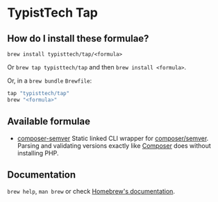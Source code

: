 # TypistTech Tap

## How do I install these formulae?

`brew install typisttech/tap/<formula>`

Or `brew tap typisttech/tap` and then `brew install <formula>`.

Or, in a `brew bundle` `Brewfile`:

```ruby
tap "typisttech/tap"
brew "<formula>"
```

## Available formulae

- [composer-semver](https://github.com/typisttech/composer-semver)
  Static linked CLI wrapper for [composer/semver](https://packagist.org/packages/composer/semver).
  Parsing and validating versions exactly like [Composer](https://getcomposer.org/) does without installing PHP.

## Documentation

`brew help`, `man brew` or check [Homebrew's documentation](https://docs.brew.sh).
